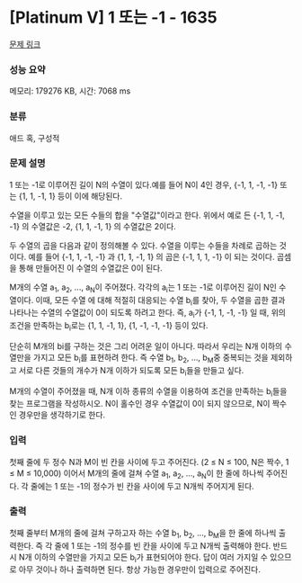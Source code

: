 # [Platinum V] 1 또는 -1 - 1635 

[문제 링크](https://www.acmicpc.net/problem/1635) 

### 성능 요약

메모리: 179276 KB, 시간: 7068 ms

### 분류

애드 혹, 구성적

### 문제 설명

<p>1 또는 -1로 이루어진 길이 N의 수열이 있다.예를 들어 N이 4인 경우, {-1, 1, -1, -1} 또는 {1, 1, -1, 1} 등이 이에 해당된다.</p>

<p>수열을 이루고 있는 모든 수들의 합을 "수열값"이라고 한다. 위에서 예로 든 {-1, 1, -1, -1} 의 수열값은 -2, {1, 1, -1, 1} 의 수열값은 2이다.</p>

<p>두 수열의 곱을 다음과 같이 정의해볼 수 있다. 수열을 이루는 수들을 차례로 곱하는 것이다. 예를 들어 {-1, 1, -1, -1} 과 {1, 1, -1, 1} 의 곱은 {-1, 1, 1, -1} 이 되는 것이다. 곱셈을 통해 만들어진 이 수열의 수열값은 0이 된다.</p>

<p>M개의 수열 a<sub>1</sub>, a<sub>2</sub>, ..., a<sub>N</sub>이 주어졌다. 각각의 a<sub>i</sub>는 1 또는 -1로 이루어진 길이 N인 수열이다. 이때, 모든 수열 에 대해 적절히 대응되는 수열 b<sub>i</sub>를 찾아, 두 수열을 곱한 결과 나타나는 수열의 수열값이 0이 되도록 하려고 한다. 즉, a<sub>i</sub>가 {-1, 1, -1, -1} 일 때, 위의 조건을 만족하는 b<sub>i</sub>로는 {1, 1, -1, 1}, {1, -1, -1, -1} 등이 있다.</p>

<p>단순히 M개의 bi를 구하는 것은 그리 어려운 일이 아니다. 따라서 우리는 N개 이하의 수열만을 가지고 모든 b<sub>i</sub>를 표현하려 한다. 즉 수열 b<sub>1</sub>, b<sub>2</sub>, ..., b<sub>M</sub>중 중복되는 것을 제외하고 서로 다른 것들의 개수가 N개 이하가 되도록 모든 b<sub>i</sub>들을 만들고 싶다.</p>

<p>M개의 수열이 주어졌을 때, N개 이하 종류의 수열을 이용하여 조건을 만족하는 b<sub>i</sub>들을 찾는 프로그램을 작성하시오. N이 홀수인 경우 수열값이 0이 되지 않으므로, N이 짝수인 경우만을 생각하기로 한다.</p>

### 입력 

 <p>첫째 줄에 두 정수 N과 M이 빈 칸을 사이에 두고 주어진다. (2 ≤ N ≤ 100, N은 짝수, 1 ≤ M ≤ 10,000) 이어서 M개의 줄에 걸쳐 수열 a<sub>1</sub>, a<sub>2</sub>, ..., a<sub>N</sub>이 한 줄에 하나씩 주어진다. 각 줄에는 1 또는 -1의 정수가 빈 칸을 사이에 두고 N개씩 주어지게 된다.</p>

### 출력 

 <p>첫째 줄부터 M개의 줄에 걸쳐 구하고자 하는 수열 b<sub>1</sub>, b<sub>2</sub>, ..., b<sub>M</sub>을 한 줄에 하나씩 출력한다. 즉 각 줄에 1 또는 -1의 정수를 빈 칸을 사이에 두고 N개씩 출력해야 한다. 반드시 N개 이하의 수열만을 가지고 모든 b<sub>i</sub>가 표현되어야 한다. 답이 여러 가지일 수 있으므로 아무 것이나 하나 출력하면 된다. 항상 가능한 경우만이 입력으로 주어진다.</p>


